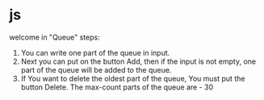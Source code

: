 # js

welcome in "Queue" 
steps: 
1. You can write one part of the queue in input. 
2. Next you can put on the button Add, then if the input is not empty, one part of the queue will be added to the queue.
3. If You want to delete the oldest part of the queue, You must put the button Delete. 
The max-count parts of the queue are - 30
